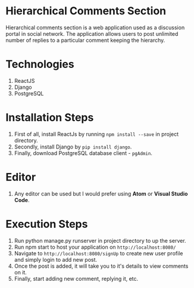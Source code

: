 # Hierarchical Comments Section

Hierarchical comments section is a web application used as a discussion portal in social network.
The application allows users to post unlimited number of replies to a particular comment keeping the hierarchy.

# Technologies

1. ReactJS
2. Django
3. PostgreSQL

# Installation Steps

1. First of all, install ReactJs by running ```npm install --save``` in project directory.
2. Secondly, install Django by ```pip install django```.
3. Finally, download PostgreSQL database client - ```pgAdmin```.


# Editor

1. Any editor can be used but I would prefer using **Atom** or **Visual Studio Code**.

# Execution Steps

1. Run python manage.py runserver in project directory to up the server.
2. Run npm start to host your application on  ```http://localhost:8080/```
3. Navigate to ```http://localhost:8080/signUp``` to create new user profile and simply login to add new post.
4. Once the post is added, it will take you to it's details to view comments on it.
5. Finally, start adding new comment, replying it, etc.


